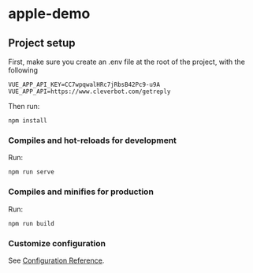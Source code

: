 # apple-demo

## Project setup

First, make sure you create an .env file at the root of the project, with the following

```
VUE_APP_API_KEY=CC7wpqwalHRc7jRbsB42Pc9-u9A
VUE_APP_API=https://www.cleverbot.com/getreply
```
Then run:
```
npm install
```

### Compiles and hot-reloads for development
Run:
```
npm run serve
```

### Compiles and minifies for production
Run:
```
npm run build
```

### Customize configuration
See [Configuration Reference](https://cli.vuejs.org/config/).
